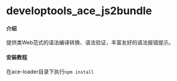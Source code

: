 # developtools_ace_js2bundle

#### 介绍
提供类Web范式的语法编译转换、语法验证，丰富友好的语法报错提示。

#### 安装教程

在ace-loader目录下执行`npm install`
